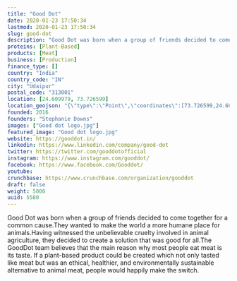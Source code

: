 ```yaml
---
title: "Good Dot"
date: 2020-01-23 17:50:34
lastmod: 2020-01-23 17:50:34
slug: good-dot
description: "Good Dot was born when a group of friends decided to come together for a common cause.They wanted to make the world a more humane place for animals.Having witnessed the unbelievable cruelty involved in animal agriculture, they decided to create a solution that was good for all.The GoodDot team believes that the main reason why most people eat meat is its taste. If a plant-based product could be created which not only tasted like meat but was an ethical, healthier, and environmentally sustainable alternative to animal meat, people would happily make the switch."
proteins: [Plant-Based]
products: [Meat]
business: [Production]
finance_type: []
country: "India"
country_code: "IN"
city: "Udaipur"
postal_code: "313001"
location: [24.609979, 73.726599]
location_geojson: "{\"type\":\"Point\",\"coordinates\":[73.726599,24.609979]}"
founded: 2016
founders: "Stephanie Downs"
images: ["Good dot logo.jpg"]
featured_image: "Good dot logo.jpg"
website: https://gooddot.in/
linkedin: https://www.linkedin.com/company/good-dot
twitter: https://twitter.com/gooddotofficial
instagram: https://www.instagram.com/gooddot/
facebook: https://www.facebook.com/Gooddot/
youtube: 
crunchbase: https://www.crunchbase.com/organization/gooddot
draft: false
weight: 5000
uuid: 5580
---
```

Good Dot was born when a group of friends decided to come together for a common cause.They wanted to make the world a more humane place for animals.Having witnessed the unbelievable cruelty involved in animal agriculture, they decided to create a solution that was good for all.The GoodDot team believes that the main reason why most people eat meat is its taste. If a plant-based product could be created which not only tasted like meat but was an ethical, healthier, and environmentally sustainable alternative to animal meat, people would happily make the switch.

